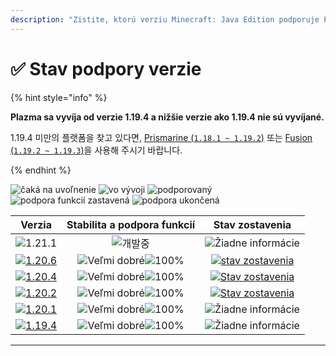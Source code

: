 ```yaml
---
description: "Zistite, ktorú verziu Minecraft: Java Edition podporuje Plazma."
---
```


# ✅ Stav podpory verzie

{% hint style="info" %}

**Plazma sa vyvíja od verzie 1.19.4 a nižšie verzie ako 1.19.4 nie sú vyvíjané.**

1.19.4 미만의 플랫폼을 찾고 있다면, [Prismarine (`1.18.1 ~ 1.19.2`)](https://github.com/PrismarineTeam/Prismarine) 또는 [Fusion (`1.19.2 ~ 1.19.3`)](https://github.com/RuinedTechnologyUnify/Fusion)을 사용해 주시기 바랍니다.

{% endhint %}

[wtr]: <https://badge.plazmamc.org/0/Čaká sa na uvoľnenie>
[idv]: <https://badge.plazmamc.org/1/vo vývoji>
[atv]: https://badge.plazmamc.org/2/podporovaný
[fse]: https://badge.plazmamc.org/6/podpora%20funkcií%20zastavená
[eol]: https://badge.plazmamc.org/4/podpora%20ukončená
[ukn]: https://badge.plazmamc.org/0/Žiadne%20informácie
[vgd]: https://badge.plazmamc.org/1/Veľmi%20dobré
[mid]: https://badge.plazmamc.org/6/štandardný
[100]: https://badge.plazmamc.org/percent/100

![čaká na uvoľnenie][wtr] ![vo vývoji][idv] ![podporovaný][atv] ![podpora funkcií zastavená][fse] ![podpora ukončená][eol]

|                                       Verzia                                      | Stabilita    a    podpora funkcií |                                              Stav zostavenia                                             |
| :-------------------------------------------------------------------------------: | :-------------------------------: | :------------------------------------------------------------------------------------------------------: |
|                    ![1.21.1](https://badge.plazmamc.org/0/1.21)                   |            ![개발중][idv]            |                                         ![Žiadne informácie][ukn]                                        |
| [![1.20.6](https://badge.plazmamc.org/2/1.20.6)](https://git.plazmamc.org/1.20.6) |  ![Veľmi dobré][vgd]![100%][100]  | [![stav zostavenia](https://build.plazmamc.org/1.20.6)](https://build.plazmamc.org/1.20.6?redirect=true) |
| [![1.20.4](https://badge.plazmamc.org/6/1.20.4)](https://git.plazmamc.org/1.20.4) |  ![Veľmi dobré][vgd]![100%][100]  | [![Stav zostavenia](https://build.plazmamc.org/1.20.4)](https://build.plazmamc.org/1.20.4?redirect=true) |
| [![1.20.2](https://badge.plazmamc.org/4/1.20.2)](https://git.plazmamc.org/1.20.2) |  ![Veľmi dobré][vgd]![100%][100]  | [![Stav zostavenia](https://build.plazmamc.org/1.20.2)](https://build.plazmamc.org/1.20.2?redirect=true) |
| [![1.20.1](https://badge.plazmamc.org/4/1.20.1)](https://git.plazmamc.org/1.20.1) |  ![Veľmi dobré][vgd]![100%][100]  |                                         ![Žiadne informácie][ukn]                                        |
| [![1.19.4](https://badge.plazmamc.org/4/1.19.4)](https://git.plazmamc.org/1.19.4) |  ![Veľmi dobré][vgd]![100%][100]  |                                         ![Žiadne informácie][ukn]                                        |

***
